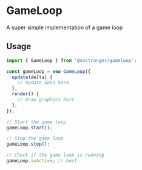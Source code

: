 # GameLoop

A super simple implementation of a game loop

## Usage

```js
import { GameLoop } from '@nostranger/gameloop';

const gameLoop = new GameLoop({
  update(delta) {
    // Update data here
  },
  render() {
    // Draw graphics here
  },
});

// Start the game loop
gameLoop.start();

// Stop the game loop
gameLoop.stop();

// Check if the game loop is running
gameLoop.isActive; // bool
```

